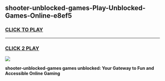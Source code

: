 
## shooter-unblocked-games-Play-Unblocked-Games-Online-e8ef5
<h3>
<a href="https://premium76.site?title=shooter-unblocked-games&ref=25A">CLICK TO PLAY</a></h3>
<hr>

<h3>
<a href="https://premium76.site?title=shooter-unblocked-games&ref=25A">CLICK 2 PLAY</a>
  
</h3>

<a href="https://premium76.site?title=shooter-unblocked-games&ref=25A"><img src="https://clearcache.store/games.png"></a>


**shooter-unblocked-games games unblocked: Your Gateway to Fun and Accessible Online Gaming**
